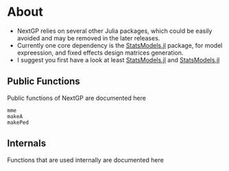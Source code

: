 
# About

* NextGP relies on several other Julia packages, which could be easily avoided and may be removed in the later releases.
* Currently one core dependency is the [StatsModels.jl](https://juliastats.org/StatsModels.jl/latest/) package, for model expreession, and fixed effects design matrices generation.
* I suggest you first have a look at least [StatsModels.jl](https://juliastats.org/StatsModels.jl/latest/formula/#The-@formula-language)  and  [StatsModels.jl](https://juliastats.org/StatsModels.jl/latest/contrasts/#Modeling-categorical-data) 


## Public Functions

Public functions of NextGP are documented here


```@docs
mme
makeA
makePed
```

## Internals

Functions that are used internally are documented here
